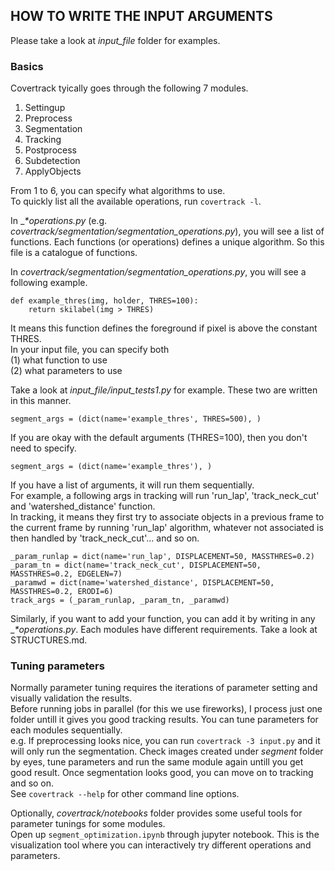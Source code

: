 
## HOW TO WRITE THE INPUT ARGUMENTS

Please take a look at *input_file* folder for examples.  

### Basics

Covertrack tyically goes through the following 7 modules.

1. Settingup
2. Preprocess
3. Segmentation
4. Tracking
5. Postprocess
6. Subdetection
7. ApplyObjects

From 1 to 6, you can specify what algorithms to use.  
To quickly list all the available operations, run `covertrack -l`.  

In __*_operations.py__ (e.g. *covertrack/segmentation/segmentation_operations.py*), you will see a list of functions.  Each functions (or operations) defines a unique algorithm. So this file is a catalogue of functions.

In *covertrack/segmentation/segmentation_operations.py*, you will see a following example.
```
def example_thres(img, holder, THRES=100):
    return skilabel(img > THRES)
```

It means this function defines the foreground if pixel is above the constant THRES.  
In your input file, you can specify both  
(1) what function to use  
(2) what parameters to use

Take a look at *input_file/input_tests1.py* for example. These two are written in this manner.

```
segment_args = (dict(name='example_thres', THRES=500), )
```
If you are okay with the default arguments (THRES=100), then you don't need to specify.
```
segment_args = (dict(name='example_thres'), )
```
If you have a list of arguments, it will run them sequentially.  
For example, a following args in tracking will run 'run_lap', 'track_neck_cut' and 'watershed_distance' function.   
In tracking, it means they first try to associate objects in a previous frame to the current frame by running 'run_lap' algorithm, whatever not associated is then handled by 'track_neck_cut'... and so on.  
```
_param_runlap = dict(name='run_lap', DISPLACEMENT=50, MASSTHRES=0.2)
_param_tn = dict(name='track_neck_cut', DISPLACEMENT=50, MASSTHRES=0.2, EDGELEN=7)
_paramwd = dict(name='watershed_distance', DISPLACEMENT=50, MASSTHRES=0.2, ERODI=6)
track_args = (_param_runlap, _param_tn, _paramwd)
```



Similarly, if you want to add your function, you can add it by writing in any __*_operations.py__. Each modules have different requirements. Take a look at STRUCTURES.md.

### Tuning parameters
Normally parameter tuning requires the iterations of parameter setting and visually validation the results.  
Before running jobs in parallel (for this we use fireworks), I process just one folder untill it gives you good tracking results. You can tune parameters for each modules sequentially.  
e.g. If preprocessing looks nice, you can run `covertrack -3 input.py` and it will only run the segmentation. Check images created under _segment_ folder by eyes, tune parameters and run the same module again untill you get good result. 
Once segmentation looks good, you can move on to tracking and so on.  
See `covertrack --help` for other command line options.  

  
Optionally, _covertrack/notebooks_ folder provides some useful tools for parameter tunings for some modules.  
Open up `segment_optimization.ipynb` through jupyter notebook. This is the visualization tool where you can interactively try different operations and parameters. 

